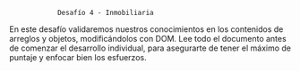                 Desafío 4 - Inmobiliaria
En este desafío validaremos nuestros conocimientos en los contenidos de arreglos y objetos, modificándolos con DOM.
Lee todo el documento antes de comenzar el desarrollo individual, para asegurarte de tener el máximo de puntaje y enfocar bien los esfuerzos.